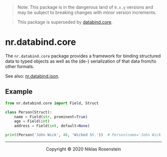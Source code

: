 
> Note: This package is in the dangerous land of `0.x.y` versions and may be subject to breaking
> changes with minor version increments.

> This package is superseded by [databind.core](https://pypi.org/project/databind.core/).

# nr.databind.core

The `nr.databind.core` package provides a framework for binding structured data to typed objects
as well as the (de-) serialization of that data from/to other formats.

See also: [nr.databind.json](https://git.niklasrosenstein.com/NiklasRosenstein/nr/src/branch/master/nr.databind.json).

## Example

```py
from nr.databind.core import Field, Struct

class Person(Struct):
    name = Field(str, prominent=True)
    age = Field(int)
    address = Field(int, default=None)

print(Person('John Wick', 48, 'Wicked St.'))  # Person(name='John Wick')
```

---

<p align="center">Copyright &copy; 2020 Niklas Rosenstein</p>
